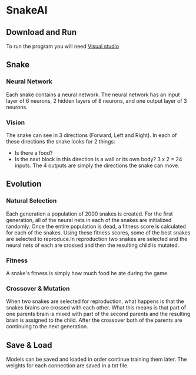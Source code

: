 # SnakeAI
## Download and Run
To run the program you will need [Visual studio](https://visualstudio.microsoft.com/)
## Snake
### Neural Network
Each snake contains a neural network. The neural network has an input layer of 6 neurons, 2 hidden layers of 8 neurons, and one output layer of 3 neurons. 
### Vision
The snake can see in 3 directions (Forward, Left and Right). In each of these directions the snake looks for 2 things:
* Is there a food?
* Is the naxt block in this direction is a wall or its own body?
3 x 2 = 24 inputs. The 4 outputs are simply the directions the snake can move.
## Evolution
### Natural Selection
Each generation a population of 2000 snakes is created. For the first generation, all of the neural nets in each of the snakes
are initialized randomly. Once the entire population is dead, a fitness score is calculated for each of the snakes. Using these
fitness scores, some of the best snakes are selected to reproduce.In reproduction two snakes are selected and the neural
nets of each are crossed and then the resulting child is mutated.
### Fitness
A snake's fitness is simply how much food he ate during the game.
### Crossover & Mutation
When two snakes are selected for reproduction, what happens is that the snakes brains are crossed with
each other. What this means is that part of one parents brain is mixed with part of the second parents and
the resulting brain is assigned to the child. After the crossover both of the parents are continuing to the next generation.
## Save & Load
Models can be saved and loaded in order continue training them later. The weights for each connection are saved in a txt file.
